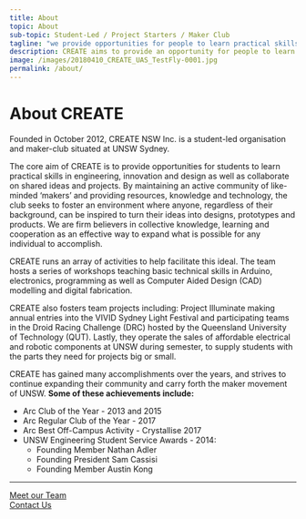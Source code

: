 ```yaml
---
title: About
topic: About
sub-topic: Student-Led / Project Starters / Maker Club
tagline: "we provide opportunities for people to learn practical skills in engineering, invention and design, and collaborate on ideas and projects..."
description: CREATE aims to provide an opportunity for people to learn practical skills in engineering, invention and design, and collaborate on ideas and projects.
image: /images/20180410_CREATE_UAS_TestFly-0001.jpg
permalink: /about/
---
```


# About CREATE

Founded in October 2012, CREATE NSW Inc. is a student-led organisation and maker-club situated at UNSW Sydney.

The core aim of CREATE is to provide opportunities for students to learn practical skills in engineering, innovation and design as well as collaborate on shared ideas and projects. By maintaining an active community of like-minded ‘makers’ and providing resources, knowledge and technology, the club seeks to foster an environment where anyone, regardless of their background, can be inspired to turn their ideas into designs, prototypes and products. We are firm believers in collective knowledge, learning and cooperation as an effective way to expand what is possible for any individual to accomplish.

CREATE runs an array of activities to help facilitate this ideal. The team hosts a series of workshops teaching basic technical skills in Arduino, electronics, programming as well as Computer Aided Design (CAD) modelling and digital fabrication.

CREATE also fosters team projects including: Project Illuminate making annual entries into the VIVID Sydney Light Festival and participating teams in the Droid Racing Challenge (DRC) hosted by the Queensland University of Technology (QUT). Lastly, they operate the sales of affordable electrical and robotic components at UNSW during semester, to supply students with the parts they need for projects big or small.

CREATE has gained many accomplishments over the years, and strives to continue expanding their community and carry forth the maker movement of UNSW. **Some of these achievements include:**


* Arc Club of the Year - 2013 and 2015
* Arc Regular Club of the Year - 2017
* Arc Best Off-Campus Activity - Crystallise 2017
* UNSW Engineering Student Service Awards - 2014:
    * Founding Member Nathan Adler
    * Founding President Sam Cassisi
    * Founding Member Austin Kong


<hr class="my-4">
<div class="row">
    <div class="col-6">
        <a href="{{'/team' | prepend: site.baseurl }}" class="btn btn-block btn-primary">Meet our Team</a>
    </div>
    <div class="col-6">
        <a href="{{'/contact' | prepend: site.baseurl }}" class="btn btn-block btn-primary">Contact Us</a>
    </div>
</div>
